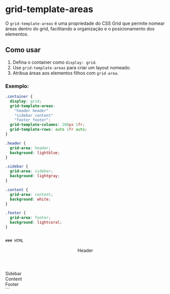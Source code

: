 # grid-template-areas

O `grid-template-areas` é uma propriedade do CSS Grid que permite nomear áreas dentro do grid, facilitando a organização e o posicionamento dos elementos.

## Como usar

1. Defina o container como `display: grid`.
2. Use `grid-template-areas` para criar um layout nomeado.
3. Atribua áreas aos elementos filhos com `grid-area`.

### Exemplo:

```css
.container {
  display: grid;
  grid-template-areas:
    "header header"
    "sidebar content"
    "footer footer";
  grid-template-columns: 200px 1fr;
  grid-template-rows: auto 1fr auto;
}

.header {
  grid-area: header;
  background: lightblue;
}

.sidebar {
  grid-area: sidebar;
  background: lightgray;
}

.content {
  grid-area: content;
  background: white;
}

.footer {
  grid-area: footer;
  background: lightcoral;
}


### HTML

```
<div class="container">
  <header class="header">Header</header>
  <aside class="sidebar">Sidebar</aside>
  <main class="content">Content</main>
  <footer class="footer">Footer</footer>
</div>
```